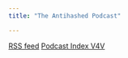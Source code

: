 ```yaml
---
title: "The Antihashed Podcast"

---
```


[RSS feed](https://antihashed.xyz/podcast/index.xml)
[Podcast Index V4V](https://podcastindex.org/podcast/6051422)